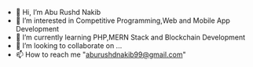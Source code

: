 - 👋 Hi, I’m Abu Rushd Nakib
- 👀 I’m interested in Competitive Programming,Web and Mobile App Development
- 🌱 I’m currently learning PHP,MERN Stack and Blockchain Development
- 💞️ I’m looking to collaborate on ...
- 📫 How to reach me "aburushdnakib99@gmail.com"

<!---
AbuRushdNakib99/AbuRushdNakib99 is a ✨ special ✨ repository because its `README.md` (this file) appears on your GitHub profile.
You can click the Preview link to take a look at your changes.
--->
